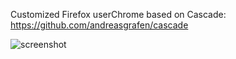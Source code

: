 Customized Firefox userChrome based on Cascade: https://github.com/andreasgrafen/cascade

![screenshot](https://github.com/kevinboss/userChrome/blob/macOS/screenshot.png)
